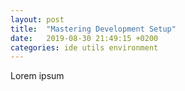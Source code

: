 ```yaml
---
layout: post
title:  "Mastering Development Setup"
date:   2019-08-30 21:49:15 +0200
categories: ide utils environment
---
```

Lorem ipsum
